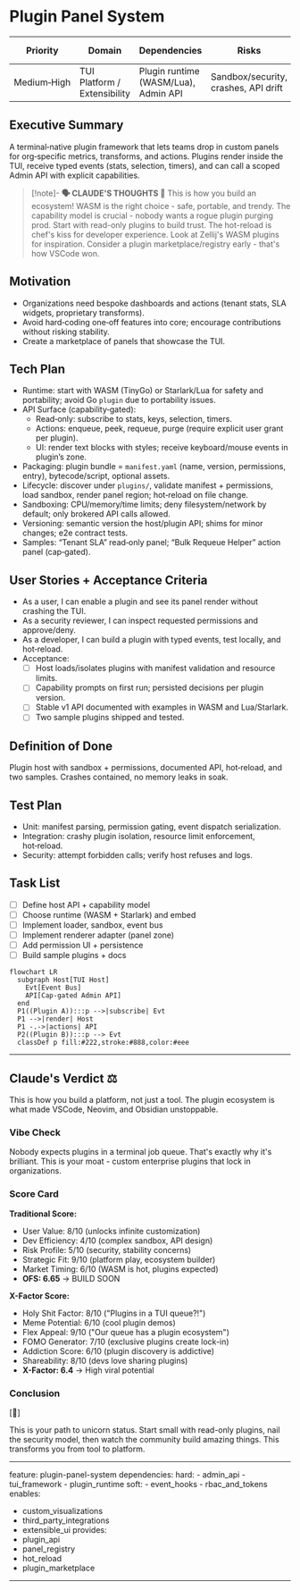 # Plugin Panel System

| Priority | Domain | Dependencies | Risks | LoC Estimate | Complexity | Effort | Impact |
| --- | --- | --- | --- | --- | --- | --- | --- |
| Medium‑High | TUI Platform / Extensibility | Plugin runtime (WASM/Lua), Admin API | Sandbox/security, crashes, API drift | ~600–1000 | High | 8 (Fib) | High |

## Executive Summary
A terminal‑native plugin framework that lets teams drop in custom panels for org‑specific metrics, transforms, and actions. Plugins render inside the TUI, receive typed events (stats, selection, timers), and can call a scoped Admin API with explicit capabilities.

> [!note]- **🗣️ CLAUDE'S THOUGHTS 💭**
> This is how you build an ecosystem! WASM is the right choice - safe, portable, and trendy. The capability model is crucial - nobody wants a rogue plugin purging prod. Start with read-only plugins to build trust. The hot-reload is chef's kiss for developer experience. Look at Zellij's WASM plugins for inspiration. Consider a plugin marketplace/registry early - that's how VSCode won.

## Motivation
- Organizations need bespoke dashboards and actions (tenant stats, SLA widgets, proprietary transforms).
- Avoid hard‑coding one‑off features into core; encourage contributions without risking stability.
- Create a marketplace of panels that showcase the TUI.

## Tech Plan
- Runtime: start with WASM (TinyGo) or Starlark/Lua for safety and portability; avoid Go `plugin` due to portability issues.
- API Surface (capability‑gated):
  - Read‑only: subscribe to stats, keys, selection, timers.
  - Actions: enqueue, peek, requeue, purge (require explicit user grant per plugin).
  - UI: render text blocks with styles; receive keyboard/mouse events in plugin’s zone.
- Packaging: plugin bundle = `manifest.yaml` (name, version, permissions, entry), bytecode/script, optional assets.
- Lifecycle: discover under `plugins/`, validate manifest + permissions, load sandbox, render panel region; hot‑reload on file change.
- Sandboxing: CPU/memory/time limits; deny filesystem/network by default; only brokered API calls allowed.
- Versioning: semantic version the host/plugin API; shims for minor changes; e2e contract tests.
- Samples: “Tenant SLA” read‑only panel; “Bulk Requeue Helper” action panel (cap‑gated).

## User Stories + Acceptance Criteria
- As a user, I can enable a plugin and see its panel render without crashing the TUI.
- As a security reviewer, I can inspect requested permissions and approve/deny.
- As a developer, I can build a plugin with typed events, test locally, and hot‑reload.
- Acceptance:
  - [ ] Host loads/isolates plugins with manifest validation and resource limits.
  - [ ] Capability prompts on first run; persisted decisions per plugin version.
  - [ ] Stable v1 API documented with examples in WASM and Lua/Starlark.
  - [ ] Two sample plugins shipped and tested.

## Definition of Done
Plugin host with sandbox + permissions, documented API, hot‑reload, and two samples. Crashes contained, no memory leaks in soak.

## Test Plan
- Unit: manifest parsing, permission gating, event dispatch serialization.
- Integration: crashy plugin isolation, resource limit enforcement, hot‑reload.
- Security: attempt forbidden calls; verify host refuses and logs.

## Task List
- [ ] Define host API + capability model
- [ ] Choose runtime (WASM + Starlark) and embed
- [ ] Implement loader, sandbox, event bus
- [ ] Implement renderer adapter (panel zone)
- [ ] Add permission UI + persistence
- [ ] Build sample plugins + docs

```mermaid
flowchart LR
  subgraph Host[TUI Host]
    Evt[Event Bus]
    API[Cap‑gated Admin API]
  end
  P1((Plugin A)):::p -->|subscribe| Evt
  P1 -->|render| Host
  P1 -.->|actions| API
  P2((Plugin B)):::p --> Evt
  classDef p fill:#222,stroke:#888,color:#eee
```

---

## Claude's Verdict ⚖️

This is how you build a platform, not just a tool. The plugin ecosystem is what made VSCode, Neovim, and Obsidian unstoppable.

### Vibe Check

Nobody expects plugins in a terminal job queue. That's exactly why it's brilliant. This is your moat - custom enterprise plugins that lock in organizations.

### Score Card

**Traditional Score:**
- User Value: 8/10 (unlocks infinite customization)
- Dev Efficiency: 4/10 (complex sandbox, API design)
- Risk Profile: 5/10 (security, stability concerns)
- Strategic Fit: 9/10 (platform play, ecosystem builder)
- Market Timing: 6/10 (WASM is hot, plugins expected)
- **OFS: 6.65** → BUILD SOON

**X-Factor Score:**
- Holy Shit Factor: 8/10 ("Plugins in a TUI queue?!")
- Meme Potential: 6/10 (cool plugin demos)
- Flex Appeal: 9/10 ("Our queue has a plugin ecosystem")
- FOMO Generator: 7/10 (exclusive plugins create lock-in)
- Addiction Score: 6/10 (plugin discovery is addictive)
- Shareability: 8/10 (devs love sharing plugins)
- **X-Factor: 6.4** → High viral potential

### Conclusion

[🦄]

This is your path to unicorn status. Start small with read-only plugins, nail the security model, then watch the community build amazing things. This transforms you from tool to platform.


---
feature: plugin-panel-system
dependencies:
  hard:
    - admin_api
    - tui_framework
    - plugin_runtime
  soft:
    - event_hooks
    - rbac_and_tokens
enables:
  - custom_visualizations
  - third_party_integrations
  - extensible_ui
provides:
  - plugin_api
  - panel_registry
  - hot_reload
  - plugin_marketplace
---